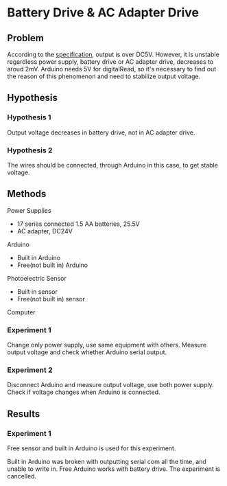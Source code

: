 # Battery Drive & AC Adapter Drive

## Problem
According to the [specification](https://www.fa.omron.co.jp/product/item/73/), output is over DC5V. However, it is unstable regardless power supply, battery drive or AC adapter drive, decreases to aroud 2mV. Arduino needs 5V for digitalRead, so it's necessary to find out the reason of this phenomenon and need to stabilize output voltage.

## Hypothesis
### Hypothesis 1
Output voltage decreases in battery drive, not in AC adapter drive.
### Hypothesis 2
The wires should be connected, through Arduino in this case, to get stable voltage.

## Methods
Power Supplies
- 17 series connected 1.5 AA batteries, 25.5V
- AC adapter, DC24V

Arduino
- Built in Arduino
- Free(not built in) Arduino

Photoelectric Sensor
- Built in sensor
- Free(not built in) sensor

Computer

### Experiment 1
Change only power supply, use same equipment with others. Measure output voltage and check whether Arduino serial output.

### Experiment 2
Disconnect Arduino and measure output voltage, use both power supply. Check if voltage changes when Arduino is connected.

## Results

### Experiment 1
Free sensor and built in Arduino is used for this experiment.

Built in Arduino was broken with outputting serial com all the time, and unable to write in. Free Arduino works with battery drive. The experiment is cancelled.
